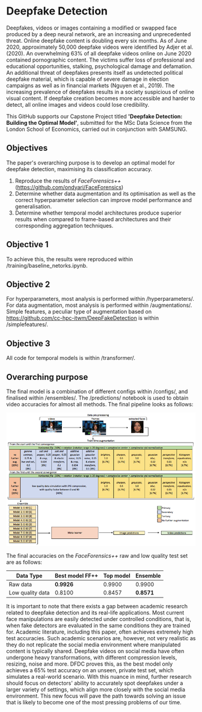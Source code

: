 # Deepfake Detection

Deepfakes, videos or images containing a modified or swapped face produced by a deep neural network, are an increasing and unprecedented threat. Online deepfake content is doubling every six months. As of June 2020, approximately 50,000 deepfake videos were identified by Adjer et al. (2020). An overwhelming 63% of all deepfake videos online on June 2020 contained pornographic content. The victims suffer loss of professional and educational opportunities, stalking, psychological damage and defamation. An additional threat of deepfakes presents itself as undetected political deepfake material, which is capable of severe damage in election campaigns as well as in financial markets (Nguyen et al., 2019). The increasing prevalence of deepfakes results in a society suspicious of online visual content. If deepfake creation becomes more accessible and harder to detect, all online images and videos could lose credibility. 

This GitHub supports our Capstone Project titled **'Deepfake Detection: Building the Optimal Model'**, submitted for the MSc Data Science from the London School of Economics, carried out in conjunction with SAMSUNG. 

## Objectives
The paper's overarching purpose is to develop an optimal model for deepfake detection, maximising its classification accuracy. 

1. Reproduce the results of *FaceForensics++* (https://github.com/ondyari/FaceForensics)
2. Determine whether data augmentation and its optimisation as well as the correct hyperparameter selection can improve model performance and generalisation.
3. Determine whether temporal model architectures produce superior results when compared to frame-based architectures and their corresponding aggregation techniques.

## Objective 1
To achieve this, the results were reproduced within /training/baseline_netorks.ipynb.

## Objective 2
For hyperparameters, most analysis is performed within /hyperparameters/. For data augmentation, most analysis is performed within /augmentations/. Simple features, a peculiar type of augmentation based on https://github.com/cc-hpc-itwm/DeepFakeDetection is within /simplefeatures/.

## Objective 3
All code for temporal models is within /transformer/.

## Overarching purpose
The final model is a combination of different configs within /configs/, and finalised within /ensembles/. The /predictions/ notebook is used to obtain video accuracies for almost all methods. The final pipeline looks as follows:

![Final pipeline](https://github.com/LSEDev/DeepfakeDetection/blob/master/final-graphic.png)

The final accuracies on the *FaceForensics++* raw and low quality test set are as follows:

Data Type | Best model FF++ | Top model | Ensemble
------------ | ------------- | ------------ | -------------
Raw data | **0.9926** | 0.9900 | 0.9900 
Low quality data | 0.8100 | 0.8457 | **0.8571** 


It is important to note that there exists a gap between academic research related to deepfake detection and its real-life applications. Most current face manipulations are easily detected under controlled conditions, that is, when fake detectors are evaluated in the same conditions they are trained for. Academic literature, including this paper, often achieves extremely high test accuracies. Such academic scenarios are, however, not very realistic as they do not replicate the social media environment where manipulated content is typically shared. Deepfake videos on social media have often undergone heavy transformations, with different compression levels, resizing, noise and more. DFDC proves this, as the best model only achieves a 65\% test accuracy on an unseen, private test set, which simulates a real-world scenario. With this nuance in mind, further research should focus on detectors' ability to accurately spot deepfakes under a larger variety of settings, which align more closely with the social media environment. This new focus will pave the path towards solving an issue that is likely to become one of the most pressing problems of our time. 



